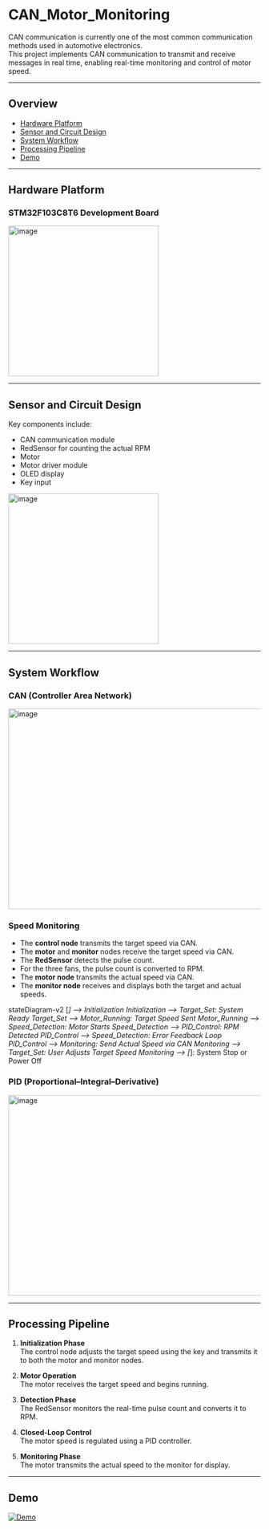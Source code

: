 # CAN_Motor_Monitoring
CAN communication is currently one of the most common communication methods used in automotive electronics.  
This project implements CAN communication to transmit and receive messages in real time, enabling real-time monitoring and control of motor speed.

---

## Overview
- [Hardware Platform](#hardware-platform)
- [Sensor and Circuit Design](#sensor-and-circuit-design)
- [System Workflow](#system-workflow)
- [Processing Pipeline](#processing-pipeline)
- [Demo](#demo)

---

## Hardware Platform

### STM32F103C8T6 Development Board  
<img width="300" height="300" alt="image" src="https://github.com/user-attachments/assets/aa7097f9-7a91-48aa-a5fe-5a4d830a329f" />

---

## Sensor and Circuit Design

Key components include:
- CAN communication module  
- RedSensor for counting the actual RPM  
- Motor  
- Motor driver module  
- OLED display  
- Key input  

<img width="300" height="300" alt="image" src="https://github.com/user-attachments/assets/4a4441ff-9b04-4706-97bb-04badf1ea1a3" />

---

## System Workflow

### CAN (Controller Area Network)
<img width="600" height="400" alt="image" src="https://github.com/user-attachments/assets/e247591e-3e25-4d7a-b4f2-890aa4cdaa7f" />

### Speed Monitoring
- The **control node** transmits the target speed via CAN.  
- The **motor** and **monitor** nodes receive the target speed via CAN.  
- The **RedSensor** detects the pulse count.  
- For the three fans, the pulse count is converted to RPM.  
- The **motor node** transmits the actual speed via CAN.  
- The **monitor node** receives and displays both the target and actual speeds.

stateDiagram-v2
    [*] --> Initialization
    Initialization --> Target_Set: System Ready
    Target_Set --> Motor_Running: Target Speed Sent
    Motor_Running --> Speed_Detection: Motor Starts
    Speed_Detection --> PID_Control: RPM Detected
    PID_Control --> Speed_Detection: Error Feedback Loop
    PID_Control --> Monitoring: Send Actual Speed via CAN
    Monitoring --> Target_Set: User Adjusts Target Speed
    Monitoring --> [*]: System Stop or Power Off

### PID (Proportional–Integral–Derivative)
<img width="600" height="400" alt="image" src="https://github.com/user-attachments/assets/f2104576-5ba6-4886-9b86-deb1f6a0e455" />

---

## Processing Pipeline

1. **Initialization Phase**  
   The control node adjusts the target speed using the key and transmits it to both the motor and monitor nodes.

2. **Motor Operation**  
   The motor receives the target speed and begins running.

3. **Detection Phase**  
   The RedSensor monitors the real-time pulse count and converts it to RPM.

4. **Closed-Loop Control**  
   The motor speed is regulated using a PID controller.

5. **Monitoring Phase**  
   The motor transmits the actual speed to the monitor for display.
---

## Demo
[![Demo](https://img.youtube.com/vi/LiPS_F5W8KQ/hqdefault.jpg)](https://youtube.com/shorts/LiPS_F5W8KQ?si=GE4byRCfGZH5ECCj)
